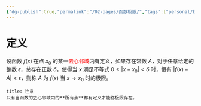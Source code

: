 ```yaml
---
{"dg-publish":true,"permalink":"/02-pages/函数极限/","tags":["personal/blog","高等数学/极限"]}
---
```


# 定义
设函数 $\displaystyle f(x)$ 在点 $\displaystyle x_{0}$ 的某一<font color="#ff0000">去心邻域</font>内有定义，如果存在常数 $A$，对于任意给定的整数 $\displaystyle \epsilon$，总存在正数 $\displaystyle \delta$，使得当 $\displaystyle x$ 满足不等式 $\displaystyle 0<|x-x_{0}|<\delta$ 时，恒有 $\displaystyle |f(x)-A|<\epsilon$，则称 $A$ 为 $\displaystyle f(x)$ 当 $\displaystyle x\to x_{0}$ 时的极限。

```ad-tip
title: 注意
只有当函数的去心邻域内的**所有点**都有定义才能称极限存在。
```
